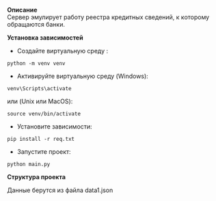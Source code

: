 **Описание**  
Сервер эмулирует работу реестра кредитных сведений, к которому обращаются банки.

**Установка зависимостей**

*   Создайте виртуальную среду :

`python -m venv venv`

*   Активируйте виртуальную среду (Windows):

`venv\Scripts\activate`

или (Unix или MacOS):

`source venv/bin/activate`

*   Установите зависимости:

`pip install -r req.txt`

*   Запустите проект:

`python main.py`

  
**Структура проекта**

Данные берутся из файла data1.json